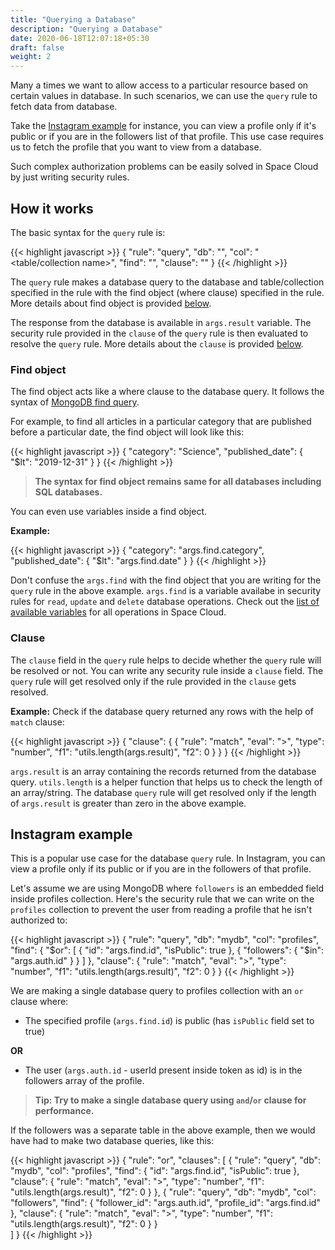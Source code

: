 ```yaml
---
title: "Querying a Database"
description: "Querying a Database"
date: 2020-06-18T12:07:18+05:30
draft: false
weight: 2
---
```


Many a times we want to allow access to a particular resource based on certain values in database. In such scenarios, we can use the `query` rule to fetch data from database.

Take the [Instagram example]() for instance, you can view a profile only if it's public or if you are in the followers list of that profile. This use case requires us to fetch the profile that you want to view from a database. 

Such complex authorization problems can be easily solved in Space Cloud by just writing security rules.

## How it works

The basic syntax for the `query` rule is:

{{< highlight javascript >}}
{
  "rule": "query",
  "db": "<alias name of the database to be queried>",
  "col": "<table/collection name>",
  "find": "<find object>",
  "clause": "<clause>" 
}
{{< /highlight >}}

The `query` rule makes a database query to the database and table/collection specified in the rule with the find object (where clause) specified in the rule. More details about find object is provided [below]().

The response from the database is available in `args.result` variable. The security rule provided in the `clause` of the `query` rule is then evaluated to resolve the `query` rule. More details about the `clause` is provided [below]().

### Find object

The find object acts like a where clause to the database query. It follows the syntax of [MongoDB find query](https://docs.mongodb.com/manual/reference/operator/query/).

For example, to find all articles in a particular category that are published before a particular date, the find object will look like this:  

{{< highlight javascript >}}
{
  "category": "Science",
  "published_date": { "$lt": "2019-12-31" }
}
{{< /highlight >}}

> **The syntax for find object remains same for all databases including SQL databases.**

You can even use variables inside a find object.

**Example:**

{{< highlight javascript >}}
{
  "category": "args.find.category",
  "published_date": { "$lt": "args.find.date" }
}
{{< /highlight >}}

Don't confuse the `args.find` with the find object that you are writing for the `query` rule in the above example. `args.find` is a variable availabe in security rules for `read`, `update` and `delete` database operations. Check out the [list of available variables]() for all operations in Space Cloud. 

### Clause

The `clause` field in the `query` rule helps to decide whether the `query` rule will be resolved or not. You can write any security rule inside a `clause` field. The `query` rule will get resolved only if the rule provided in the `clause` gets resolved.

**Example:** Check if the database query returned any rows with the help of `match` clause:

{{< highlight javascript >}}
{
  "clause": {
    {
      "rule": "match",
      "eval": ">",
      "type": "number",
      "f1": "utils.length(args.result)",
      "f2": 0 
    }
  }
}
{{< /highlight >}}

`args.result` is an array containing the records returned from the database query. `utils.length` is a helper function that helps us to check the length of an array/string. The database `query` rule will get resolved only if the length of `args.result` is greater than zero in the above example.

## Instagram example

This is a popular use case for the database `query` rule. In Instagram, you can view a profile only if its public or if you are in the followers of that profile.

Let's assume we are using MongoDB where `followers` is an embedded field inside profiles collection. Here's the security rule that we can write on the `profiles` collection to prevent the user from reading a profile that he isn't authorized to:

{{< highlight javascript >}}
{
  "rule": "query",
  "db": "mydb",
  "col": "profiles",
  "find": {
    "$or": [
      {
        "id": "args.find.id",
        "isPublic": true
      },
      {
        "followers": {
          "$in": "args.auth.id"
        }
      }
    ]
  },
  "clause": {
    "rule": "match",
     "eval": ">",
    "type": "number",
    "f1": "utils.length(args.result)",
    "f2": 0 
  }
}
{{< /highlight >}}

We are making a single database query to profiles collection with an `or` clause where:

- The specified profile (`args.find.id`) is public (has `isPublic` field set to true)

**OR**
- The user (`args.auth.id` - userId present inside token as id) is in the followers array of the profile.

> **Tip: Try to make a single database query using `and`/`or` clause for performance.** 

If the followers was a separate table in the above example, then we would have had to make two database queries, like this:

{{< highlight javascript >}}
{
  "rule": "or",
  "clauses": [
    {
      "rule": "query",
      "db": "mydb",
      "col": "profiles",
      "find": {
        "id": "args.find.id",
        "isPublic": true
      },
      "clause": {
        "rule": "match",
         "eval": ">",
        "type": "number",
        "f1": "utils.length(args.result)",
        "f2": 0 
      }
    },
    {
      "rule": "query",
      "db": "mydb",
      "col": "followers",
      "find": {
        "follower_id": "args.auth.id",
        "profile_id": "args.find.id"
      },
      "clause": {
        "rule": "match",
         "eval": ">",
        "type": "number",
        "f1": "utils.length(args.result)",
        "f2": 0 
      }
    }    
  ]
}
{{< /highlight >}}